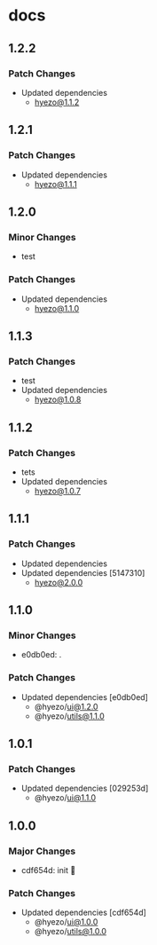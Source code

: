 # docs

## 1.2.2

### Patch Changes

- Updated dependencies
  - hyezo@1.1.2

## 1.2.1

### Patch Changes

- Updated dependencies
  - hyezo@1.1.1

## 1.2.0

### Minor Changes

- test

### Patch Changes

- Updated dependencies
  - hyezo@1.1.0

## 1.1.3

### Patch Changes

- test
- Updated dependencies
  - hyezo@1.0.8

## 1.1.2

### Patch Changes

- tets
- Updated dependencies
  - hyezo@1.0.7

## 1.1.1

### Patch Changes

- Updated dependencies
- Updated dependencies [5147310]
  - hyezo@2.0.0

## 1.1.0

### Minor Changes

- e0db0ed: .

### Patch Changes

- Updated dependencies [e0db0ed]
  - @hyezo/ui@1.2.0
  - @hyezo/utils@1.1.0

## 1.0.1

### Patch Changes

- Updated dependencies [029253d]
  - @hyezo/ui@1.1.0

## 1.0.0

### Major Changes

- cdf654d: init 🧤

### Patch Changes

- Updated dependencies [cdf654d]
  - @hyezo/ui@1.0.0
  - @hyezo/utils@1.0.0
